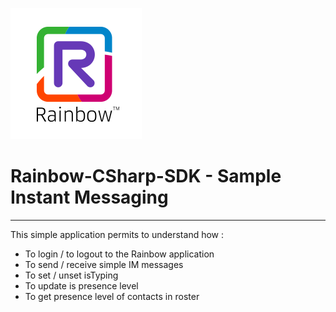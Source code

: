 ![Rainbow](../logo_rainbow.png)

 
# Rainbow-CSharp-SDK - Sample Instant Messaging
---

This simple application permits to understand how :
- To login / to logout to the Rainbow application
- To send / receive simple IM messages
- To set / unset isTyping 
- To update is presence level
- To get presence level of contacts in roster

